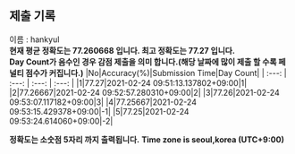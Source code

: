 


  
## 제출 기록  
이름 : hankyul  
**현재 평균 정확도는 77.260668 입니다. 최고 정확도는 77.27 입니다.**  
**Day Count가 음수인 경우 감점 제출을 의미 합니다.(해당 날짜에 많이 제출 할 수록 페널티 점수가 커집니다.)**
|No|Accuracy(%)|Submission Time|Day Count|
| :---: | :---: | :---: | :---: |
|1|77.27|2021-02-24 09:51:13.137802+09:00|1|
|2|77.26667|2021-02-24 09:52:57.280310+09:00|2|
|3|77.26|2021-02-24 09:53:07.117182+09:00|3|
|4|77.25667|2021-02-24 09:53:15.429378+09:00|-1|
|5|77.25|2021-02-24 09:53:24.614060+09:00|-2|


**정확도는 소숫점 5자리 까지 출력됩니다.**
**Time zone is seoul,korea (UTC+9:00)**
